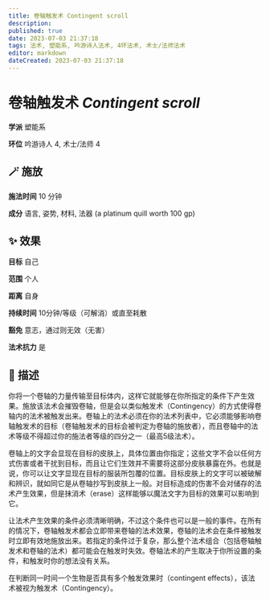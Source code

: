 ```yaml
---
title: 卷轴触发术 Contingent scroll
description: 
published: true
date: 2023-07-03 21:37:18
tags: 法术, 塑能系, 吟游诗人法术, 4环法术, 术士/法师法术
editor: markdown
dateCreated: 2023-07-03 21:37:18
---
```


# **卷轴触发术** *Contingent scroll*

**学派** 塑能系 

**环位** 吟游诗人 4, 术士/法师 4

## 🪄 施放

**施法时间** 10 分钟

**成分** 语言, 姿势, 材料, 法器 (a platinum quill worth 100 gp)

## ✨ 效果 

**目标** 自己 

**范围** 个人

**距离** 自身  

**持续时间** 10分钟/等级（可解消）或直至耗散 

**豁免** 意志，通过则无效（无害）

**法术抗力** 是

## 📖 描述

你将一个卷轴的力量传输至目标体内，这样它就能够在你所指定的条件下产生效果。施放该法术会摧毁卷轴，但是会以类似触发术（Contingency）的方式使得卷轴内的法术被触发出来。卷轴上的法术必须在你的法术列表中，它必须能够影响卷轴触发术的目标（卷轴触发术的目标会被判定为卷轴的施放者），而且卷轴中的法术等级不得超过你的施法者等级的四分之一（最高5级法术）。

卷轴上的文字会显现在目标的皮肤上，具体位置由你指定；这些文字不会以任何方式伤害或者干扰到目标，而且让它们生效并不需要将这部分皮肤暴露在外。也就是说，你可以让文字显现在目标的服装所包覆的位置。目标皮肤上的文字可以被破解和辨识，就如同它是从卷轴抄写到皮肤上一般。对目标造成的伤害不会对储存的法术产生效果，但是抹消术（erase）这样能够以魔法文字为目标的效果可以影响到它。

让法术产生效果的条件必须清晰明确，不过这个条件也可以是一般的事件。在所有的情况下，卷轴触发术都会立即带来卷轴的法术效果，卷轴的法术会在条件被触发时立即有效地施放出来。若指定的条件过于复杂，那么整个法术组合（包括卷轴触发术和卷轴的法术）都可能会在触发时失效。卷轴法术的产生取决于你所设置的条件，和触发时你的想法没有关系。

在判断同一时间一个生物是否具有多个触发效果时（contingent effects），该法术被视为触发术（Contingency）。
    